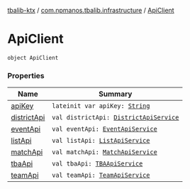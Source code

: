 [tbalib-ktx](../../index.md) / [com.npmanos.tbalib.infrastructure](../index.md) / [ApiClient](./index.md)

# ApiClient

`object ApiClient`

### Properties

| Name | Summary |
|---|---|
| [apiKey](api-key.md) | `lateinit var apiKey: `[`String`](https://kotlinlang.org/api/latest/jvm/stdlib/kotlin/-string/index.html) |
| [districtApi](district-api.md) | `val districtApi: `[`DistrictApiService`](../../com.npmanos.tbalib.api/-district-api-service/index.md) |
| [eventApi](event-api.md) | `val eventApi: `[`EventApiService`](../../com.npmanos.tbalib.api/-event-api-service/index.md) |
| [listApi](list-api.md) | `val listApi: `[`ListApiService`](../../com.npmanos.tbalib.api/-list-api-service/index.md) |
| [matchApi](match-api.md) | `val matchApi: `[`MatchApiService`](../../com.npmanos.tbalib.api/-match-api-service/index.md) |
| [tbaApi](tba-api.md) | `val tbaApi: `[`TBAApiService`](../../com.npmanos.tbalib.api/-t-b-a-api-service/index.md) |
| [teamApi](team-api.md) | `val teamApi: `[`TeamApiService`](../../com.npmanos.tbalib.api/-team-api-service/index.md) |
